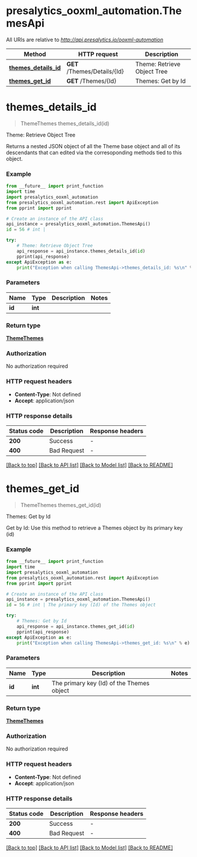 # presalytics_ooxml_automation.ThemesApi

All URIs are relative to *http://api.presalytics.io/ooxml-automation*

Method | HTTP request | Description
------------- | ------------- | -------------
[**themes_details_id**](ThemesApi.md#themes_details_id) | **GET** /Themes/Details/{Id} | Theme: Retrieve Object Tree
[**themes_get_id**](ThemesApi.md#themes_get_id) | **GET** /Themes/{Id} | Themes: Get by Id


# **themes_details_id**
> ThemeThemes themes_details_id(id)

Theme: Retrieve Object Tree

Returns a nested JSON object of all the Theme base object and all of its descendants that can edited via the corresoponding methods tied to this object.

### Example

```python
from __future__ import print_function
import time
import presalytics_ooxml_automation
from presalytics_ooxml_automation.rest import ApiException
from pprint import pprint

# Create an instance of the API class
api_instance = presalytics_ooxml_automation.ThemesApi()
id = 56 # int | 

try:
    # Theme: Retrieve Object Tree
    api_response = api_instance.themes_details_id(id)
    pprint(api_response)
except ApiException as e:
    print("Exception when calling ThemesApi->themes_details_id: %s\n" % e)
```

### Parameters

Name | Type | Description  | Notes
------------- | ------------- | ------------- | -------------
 **id** | **int**|  | 

### Return type

[**ThemeThemes**](ThemeThemes.md)

### Authorization

No authorization required

### HTTP request headers

 - **Content-Type**: Not defined
 - **Accept**: application/json

### HTTP response details
| Status code | Description | Response headers |
|-------------|-------------|------------------|
**200** | Success |  -  |
**400** | Bad Request |  -  |

[[Back to top]](#) [[Back to API list]](../README.md#documentation-for-api-endpoints) [[Back to Model list]](../README.md#documentation-for-models) [[Back to README]](../README.md)

# **themes_get_id**
> ThemeThemes themes_get_id(id)

Themes: Get by Id

Get by Id: Use this method to retrieve a Themes object by its primary key (id)

### Example

```python
from __future__ import print_function
import time
import presalytics_ooxml_automation
from presalytics_ooxml_automation.rest import ApiException
from pprint import pprint

# Create an instance of the API class
api_instance = presalytics_ooxml_automation.ThemesApi()
id = 56 # int | The primary key (Id) of the Themes object

try:
    # Themes: Get by Id
    api_response = api_instance.themes_get_id(id)
    pprint(api_response)
except ApiException as e:
    print("Exception when calling ThemesApi->themes_get_id: %s\n" % e)
```

### Parameters

Name | Type | Description  | Notes
------------- | ------------- | ------------- | -------------
 **id** | **int**| The primary key (Id) of the Themes object | 

### Return type

[**ThemeThemes**](ThemeThemes.md)

### Authorization

No authorization required

### HTTP request headers

 - **Content-Type**: Not defined
 - **Accept**: application/json

### HTTP response details
| Status code | Description | Response headers |
|-------------|-------------|------------------|
**200** | Success |  -  |
**400** | Bad Request |  -  |

[[Back to top]](#) [[Back to API list]](../README.md#documentation-for-api-endpoints) [[Back to Model list]](../README.md#documentation-for-models) [[Back to README]](../README.md)

